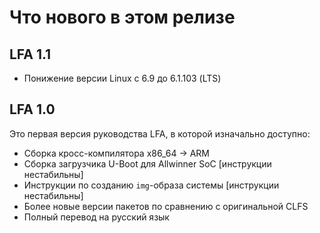 # Что нового в этом релизе

## LFA 1.1

- Понижение версии Linux с 6.9 до 6.1.103 (LTS)

## LFA 1.0

Это первая версия руководства LFA, в которой изначально доступно:

- Сборка кросс-компилятора x86_64 -> ARM
- Сборка загрузчика U-Boot для Allwinner SoC [инструкции нестабильны]
- Инструкции по созданию `img`-образа системы [инструкции нестабильны]
- Более новые версии пакетов по сравнению с оригинальной CLFS
- Полный перевод на русский язык
